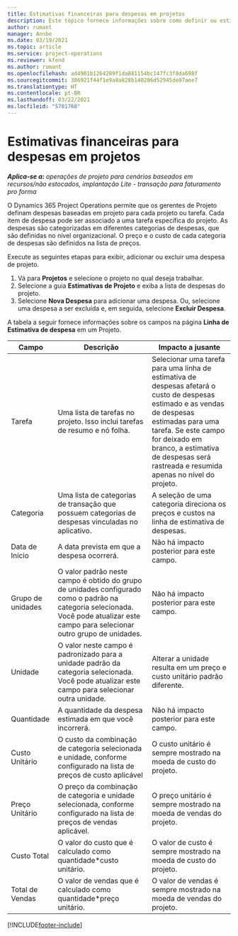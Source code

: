 ```yaml
---
title: Estimativas financeiras para despesas em projetos
description: Este tópico fornece informações sobre como definir ou estimar despesas baseadas em projetos.
author: rumant
manager: Annbe
ms.date: 03/19/2021
ms.topic: article
ms.service: project-operations
ms.reviewer: kfend
ms.author: rumant
ms.openlocfilehash: ad4901b1264289f1da881154bc147fc3f8da698f
ms.sourcegitcommit: 386921f44f1e9a8a828b140206d52945de07aee7
ms.translationtype: HT
ms.contentlocale: pt-BR
ms.lasthandoff: 03/22/2021
ms.locfileid: "5701768"
---
```

# <a name="financial-estimates-for-expenses-on-projects"></a>Estimativas financeiras para despesas em projetos
_**Aplica-se a:** operações de projeto para cenários baseados em recursos/não estocados, implantação Lite - transação para faturamento pro forma_

O Dynamics 365 Project Operations permite que os gerentes de Projeto definam despesas baseadas em projeto para cada projeto ou tarefa. Cada item de despesa pode ser associado a uma tarefa específica do projeto. As despesas são categorizadas em diferentes categorias de despesas, que são definidas no nível organizacional. O preço e o custo de cada categoria de despesas são definidos na lista de preços. 

Execute as seguintes etapas para exibir, adicionar ou excluir uma despesa de projeto.

1. Vá para **Projetos** e selecione o projeto no qual deseja trabalhar.
2. Selecione a guia **Estimativas de Projeto** e exiba a lista de despesas do projeto.
3. Selecione **Nova Despesa** para adicionar uma despesa. Ou, selecione uma despesa a ser excluída e, em seguida, selecione **Excluir Despesa**.

A tabela a seguir fornece informações sobre os campos na página **Linha de Estimativa de despesa** em um Projeto. 

| **Campo** | **Descrição** | **Impacto a jusante** |
| --- | --- | --- |
| Tarefa | Uma lista de tarefas no projeto. Isso inclui tarefas de resumo e nó folha. | Selecionar uma tarefa para uma linha de estimativa de despesas afetará o custo de despesas estimado e as vendas de despesas estimadas para uma tarefa. Se este campo for deixado em branco, a estimativa de despesas será rastreada e resumida apenas no nível do projeto. |
| Categoria | Uma lista de categorias de transação que possuem categorias de despesas vinculadas no aplicativo. | A seleção de uma categoria direciona os preços e custos na linha de estimativa de despesas. |
| Data de Início | A data prevista em que a despesa ocorrerá. | Não há impacto posterior para este campo. |
| Grupo de unidades | O valor padrão neste campo é obtido do grupo de unidades configurado como o padrão na categoria selecionada. Você pode atualizar este campo para selecionar outro grupo de unidades. | Não há impacto posterior para este campo. |
| Unidade | O valor neste campo é padronizado para a unidade padrão da categoria selecionada. Você pode atualizar este campo para selecionar outra unidade. | Alterar a unidade resulta em um preço e custo unitário padrão diferente. |
| Quantidade | A quantidade da despesa estimada em que você incorrerá. | Não há impacto posterior para este campo. |
| Custo Unitário | O custo da combinação de categoria selecionada e unidade, conforme configurado na lista de preços de custo aplicável | O custo unitário é sempre mostrado na moeda de custo do projeto. |
| Preço Unitário | O preço da combinação de categoria e unidade selecionada, conforme configurado na lista de preços de vendas aplicável. | O preço unitário é sempre mostrado na moeda de vendas do projeto. |
| Custo Total | O valor do custo que é calculado como quantidade\*custo unitário.| O valor de custo é sempre mostrado na moeda de custo do projeto. |
| Total de Vendas | O valor de vendas que é calculado como quantidade\*preço unitário. | O valor de vendas é sempre mostrado na moeda de vendas do projeto. |


[!INCLUDE[footer-include](../includes/footer-banner.md)]
